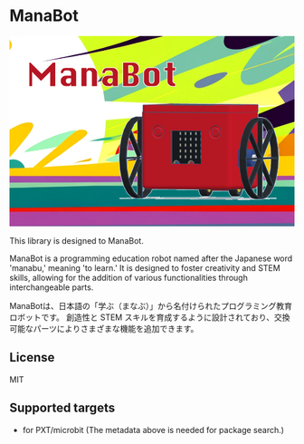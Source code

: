 # ManaBot

![](/image.png/)

This library is designed to ManaBot.

ManaBot is a programming education robot named after the Japanese word 'manabu,' meaning 'to learn.' It is designed to foster creativity and STEM skills, allowing for the addition of various functionalities through interchangeable parts.

ManaBotは、日本語の「学ぶ（まなぶ）」から名付けられたプログラミング教育ロボットです。 創造性と STEM スキルを育成するように設計されており、交換可能なパーツによりさまざまな機能を追加できます。

## License

MIT

## Supported targets

* for PXT/microbit
(The metadata above is needed for package search.)
